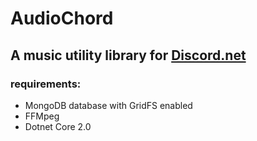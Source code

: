 # AudioChord
## A music utility library for [Discord.net](https://github.com/RogueException/Discord.Net)

### requirements:
- MongoDB database with GridFS enabled
- FFMpeg 
- Dotnet Core 2.0
